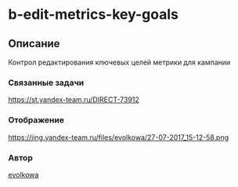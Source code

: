 # b-edit-metrics-key-goals

## Описание
Контрол редактирования ключевых целей метрики для кампании

### Связанные задачи
https://st.yandex-team.ru/DIRECT-73912

### Отображение
https://jing.yandex-team.ru/files/evolkowa/27-07-2017_15-12-58.png

### Автор
[evolkowa](https://staff.yandex-team.ru/evolkowa)
